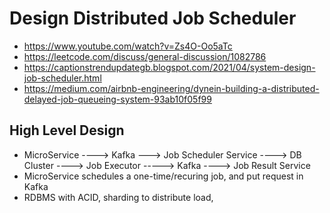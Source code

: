 # Design Distributed Job Scheduler
- https://www.youtube.com/watch?v=Zs4O-Oo5aTc
- https://leetcode.com/discuss/general-discussion/1082786
- https://captionstrendupdategb.blogspot.com/2021/04/system-design-job-scheduler.html
- https://medium.com/airbnb-engineering/dynein-building-a-distributed-delayed-job-queueing-system-93ab10f05f99

## High Level Design
- MicroService ----> Kafka ---> Job Scheduler Service ----> DB Cluster ----> Job Executor  -----> Kafka  ----> Job Result Service
- MicroService schedules a one-time/recuring job, and put request in Kafka
- RDBMS with ACID, sharding to distribute load, 
